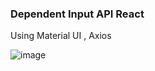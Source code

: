 ### Dependent Input API React 

Using Material UI , Axios 

![image](https://user-images.githubusercontent.com/58485174/166421431-51738bd6-9ca7-4b37-9dc3-8901fee1e6aa.png)
